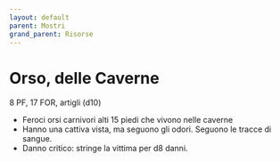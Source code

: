 ```yaml
---
layout: default
parent: Mostri
grand_parent: Risorse
---
```


# Orso, delle Caverne

8 PF, 17 FOR, artigli (d10)

- Feroci orsi carnivori alti 15 piedi che vivono nelle caverne
- Hanno una cattiva vista, ma seguono gli odori. Seguono le tracce di sangue.
- Danno critico: stringe la vittima per d8 danni.